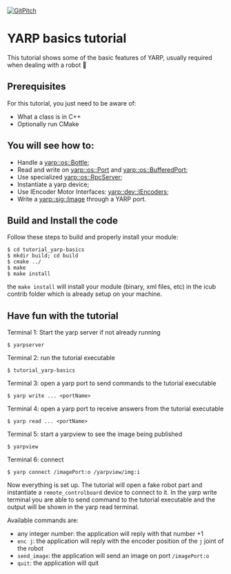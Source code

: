 [![GitPitch](https://gitpitch.com/assets/badge.svg)](https://gitpitch.com/vvasco/icub-training/master?p=tutorial_yarp-basics)

# YARP basics tutorial

This tutorial shows some of the basic features of YARP, usually required when dealing with a robot :robot:

## Prerequisites

For this tutorial, you just need to be aware of:
- What a class is in C++
- Optionally run CMake

## You will see how to:
- Handle a [yarp::os::Bottle](http://www.yarp.it/classyarp_1_1os_1_1Bottle.html);
- Read and write on [yarp::os::Port](http://www.yarp.it/classyarp_1_1os_1_1Port.html) and [yarp::os::BufferedPort](http://www.yarp.it/classyarp_1_1os_1_1BufferedPort.html);
- Use specialized [yarp::os::RpcServer](http://www.yarp.it/classyarp_1_1os_1_1RpcServer.html);
- Instantiate a yarp device;
- Use IEncoder Motor Interfaces: [yarp::dev::IEncoders](http://www.yarp.it/classyarp_1_1dev_1_1IEncoders.html);
- Write a [yarp::sig::Image](http://www.yarp.it/classyarp_1_1sig_1_1Image.html) through a YARP port.

## Build and Install the code
Follow these steps to build and properly install your module:
```
$ cd tutorial_yarp-basics
$ mkdir build; cd build
$ cmake ../
$ make
$ make install
```
the `make install` will install your module (binary, xml files, etc) in the icub contrib folder which is already setup on your machine.

## Have fun with the tutorial

Terminal 1: Start the yarp server if not already running
```
$ yarpserver
```

Terminal 2: run the tutorial executable
```
$ tutorial_yarp-basics
```

Terminal 3: open a yarp port to send commands to the tutorial executable
```
$ yarp write ... <portName>
```

Terminal 4: open a yarp port to receive answers from the tutorial executable
```
$ yarp read ... <portName>
```

Terminal 5: start a yarpview to see the image being published
```
$ yarpview
```

Terminal 6: connect
```
$ yarp connect /imagePort:o /yarpview/img:i
```

Now everything is set up. The tutorial will open a fake robot part and instantiate a `remote_controlboard` device to connect to it.
In the yarp write terminal you are able to send command to the tutorial executable and the output will be shown in the yarp read terminal.

Available commands are:
- any integer number: the application will reply with that number +1
- `enc j`: the application will reply with the encoder position of the `j` joint of the robot
- `send_image`: the application will send an image on port `/imagePort:o`
- `quit`: the application will quit
